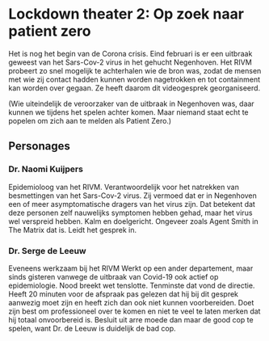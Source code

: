 # Lockdown theater 2: Op zoek naar patient zero
Het is nog het begin van de Corona crisis. Eind februari is er een uitbraak geweest van het Sars-Cov-2 virus in het gehucht Negenhoven. Het RIVM probeert zo snel mogelijk te achterhalen wie de bron was, zodat de mensen met wie zij contact hadden kunnen worden nagetrokken en tot containment kan worden over gegaan. Ze heeft daarom dit videogesprek georganiseerd.

(Wie uiteindelijk de veroorzaker van de uitbraak in Negenhoven was, daar kunnen we tijdens het spelen achter komen. Maar niemand staat echt te popelen om zich aan te melden als Patient Zero.)

## Personages

### Dr. Naomi Kuijpers
Epidemioloog van het RIVM. Verantwoordelijk voor het natrekken van besmettingen van het Sars-Cov-2 virus. Zij vermoed dat er in Negenhoven een of meer asymptomatische dragers van het virus zijn. Dat betekent dat deze personen zelf nauwelijks symptomen hebben gehad, maar het virus wel verspreid hebben.
Kalm en doelgericht. Ongeveer zoals Agent Smith in The Matrix dat is.
Leidt het gesprek in.

### Dr. Serge de Leeuw
Eveneens werkzaam bij het RIVM
Werkt op een ander departement, maar sinds gisteren vanwege de uitbraak van Covid-19 ook actief op epidemiologie. Nood breekt wet tenslotte. Tenminste dat vond de directie.
Heeft 20 minuten voor de afspraak pas gelezen dat hij bij dit gesprek aanwezig moet zijn en heeft zich dan ook niet kunnen voorbereiden.
Doet zijn best om professioneel over te komen en niet te veel te laten merken dat hij totaal onvoorbereid is.
Besluit uit arre moede dan maar de good cop te spelen, want Dr. de Leeuw is duidelijk de bad cop.

